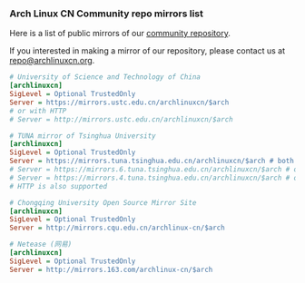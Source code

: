 ### Arch Linux CN Community repo mirrors list

Here is a list of public mirrors of our [community repository](https://github.com/archlinuxcn/repo).

If you interested in making a mirror of our repository, please contact us at repo@archlinuxcn.org.

```ini
# University of Science and Technology of China
[archlinuxcn]
SigLevel = Optional TrustedOnly
Server = https://mirrors.ustc.edu.cn/archlinuxcn/$arch
# or with HTTP
# Server = http://mirrors.ustc.edu.cn/archlinuxcn/$arch
```

```ini
# TUNA mirror of Tsinghua University
[archlinuxcn]
SigLevel = Optional TrustedOnly
Server = https://mirrors.tuna.tsinghua.edu.cn/archlinuxcn/$arch # both IPv4 & IPv6
# Server = https://mirrors.6.tuna.tsinghua.edu.cn/archlinuxcn/$arch # only IPv6
# Server = https://mirrors.4.tuna.tsinghua.edu.cn/archlinuxcn/$arch # only IPv4
# HTTP is also supported
```

```ini
# Chongqing University Open Source Mirror Site
[archlinuxcn]
SigLevel = Optional TrustedOnly
Server = http://mirrors.cqu.edu.cn/archlinux-cn/$arch
```

```ini
# Netease (网易)
[archlinuxcn]
SigLevel = Optional TrustedOnly
Server = http://mirrors.163.com/archlinux-cn/$arch
```

